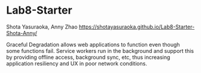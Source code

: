 # Lab8-Starter

Shota Yasuraoka, Anny Zhao
https://shotayasuraoka.github.io/Lab8-Starter-Shota-Anny/

Graceful Degradation allows web applications to function even though some functions fail. Service workers run in the background and support this by providing offline access, background sync, etc, thus increasing application resiliency and UX in poor network conditions.